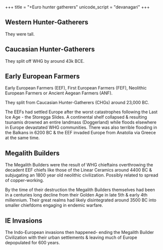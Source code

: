 +++
title = "+Euro hunter gatherers"
unicode_script = "devanagari"
+++

## Western Hunter-Gatherers
They were tall.

## Caucasian Hunter-Gatherers
They split off WHG by around 43k BCE.

## Early European Farmers
Early European Farmers (EEF), First European Farmers (FEF), Neolithic European Farmers or Ancient Aegean Farmers (ANF).

They split from Caucasian Hunter-Gatherers (CHGs) around 23,000 BC.

The EEFs had settled Europe after the worst catastrophes following the Last Ice Age - the Storegga Slides. A continental shelf collapsed & resulting tsunamis drowned an entire landmass (Doggerland) while floods elsewhere in Europe devastated WHG communities. There was also terrible flooding in the Balkans in 6200 BC & the EEF invaded Europe from Anatolia via Greece at the same time.

## Megalith Builders
The Megalith Builders were the result of WHG chieftains overthrowing the decadent EEF chiefs like those of the Linear Ceramics around 4400 BC & subjugating an 1800 year old neolithic civilization. Possibly related to spread of copper-working.

By the time of their destruction the Megalith Builders themselves had been in a centuries long decline from their Golden Age in late 5th & early 4th millennium. Their great realms had likely disintegrated around 3500 BC into smaller chiefdoms engaging in endemic warfare.

## IE Invasions
The Indo-European invasions then happened- ending the Megalith Builder Civilization with their urban settlements & leaving much of Europe depopulated for 600 years.
